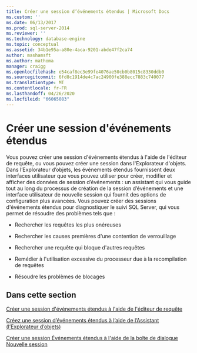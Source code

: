 ```yaml
---
title: Créer une session d’événements étendus | Microsoft Docs
ms.custom: ''
ms.date: 06/13/2017
ms.prod: sql-server-2014
ms.reviewer: ''
ms.technology: database-engine
ms.topic: conceptual
ms.assetid: 34b1e95a-a80e-4aca-9201-abde47f2ca74
author: mashamsft
ms.author: mathoma
manager: craigg
ms.openlocfilehash: e54caf8ec3e99fe4076ae50cb0b8015c8330ddb0
ms.sourcegitcommit: 6fd8c1914de4c7ac24900fe388ecc7883c740077
ms.translationtype: MT
ms.contentlocale: fr-FR
ms.lasthandoff: 04/26/2020
ms.locfileid: "66065083"
---
```

# <a name="create-an-extended-events-session"></a>Créer une session d'événements étendus
  Vous pouvez créer une session d'événements étendus à l'aide de l'éditeur de requête, ou vous pouvez créer une session dans l'Explorateur d'objets. Dans l’Explorateur d’objets, les événements étendus fournissent deux interfaces utilisateur que vous pouvez utiliser pour créer, modifier et afficher des données de session d’événements : un assistant qui vous guide tout au long du processus de création de la session d’événements et une interface utilisateur de nouvelle session qui fournit des options de configuration plus avancées. Vous pouvez créer des sessions d'événements étendus pour diagnostiquer le suivi SQL Server, qui vous permet de résoudre des problèmes tels que :  
  
-   Rechercher les requêtes les plus onéreuses  
  
-   Rechercher les causes premières d'une contention de verrouillage  
  
-   Rechercher une requête qui bloque d'autres requêtes  
  
-   Remédier à l'utilisation excessive du processeur due à la recompilation de requêtes  
  
-   Résoudre les problèmes de blocages  
  
## <a name="in-this-section"></a>Dans cette section  
 [Créer une session d'événements étendus à l'aide de l'éditeur de requête](../../2014/database-engine/create-an-extended-events-session-using-query-editor.md)  
  
 [Créez une session d’événements étendus à l’aide de l’Assistant &#40;l’Explorateur d’objets&#41;](../ssms/object/object-explorer.md)  
  
 [Créer une session Événements étendus à l'aide de la boîte de dialogue Nouvelle session](../../2014/database-engine/create-an-extended-events-session-using-the-new-session-dialog.md)  
  
  
